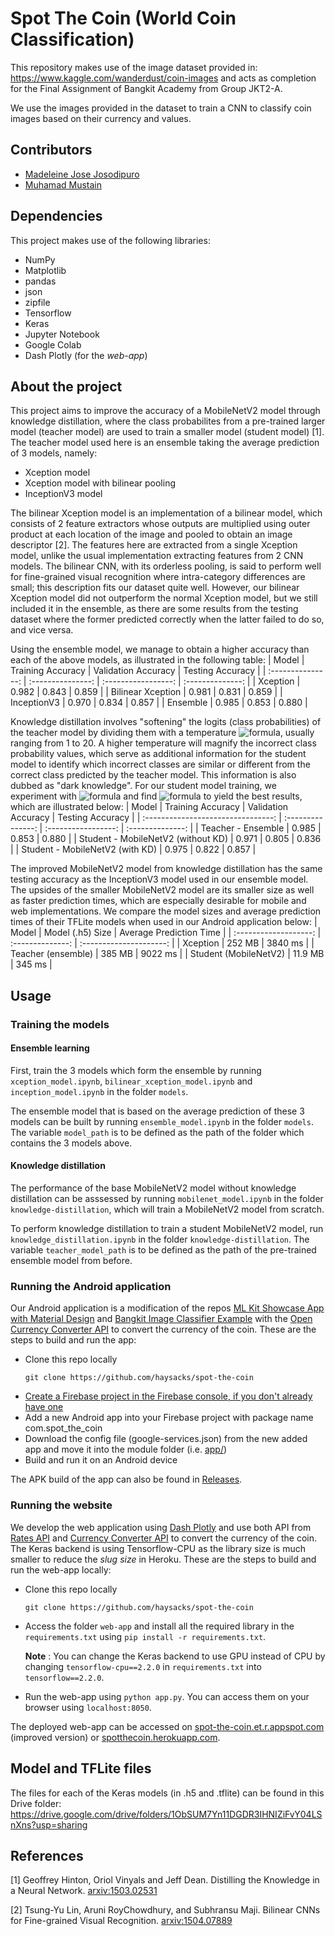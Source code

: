 # Spot The Coin (World Coin Classification)

This repository makes use of the image dataset provided in: https://www.kaggle.com/wanderdust/coin-images and acts as completion for the Final Assignment of Bangkit Academy from Group JKT2-A.

We use the images provided in the dataset to train a CNN to classify coin images based on their currency and values.

## Contributors
* [Madeleine Jose Josodipuro](https://github.com/haysacks)
* [Muhamad Mustain](https://github.com/musmeong)

## Dependencies
This project makes use of the following libraries:
* NumPy
* Matplotlib
* pandas
* json
* zipfile
* Tensorflow
* Keras
* Jupyter Notebook
* Google Colab
* Dash Plotly (for the *web-app*)

## About the project
This project aims to improve the accuracy of a MobileNetV2 model through knowledge distillation, where the class probabilites from a pre-trained larger model (teacher model) are used to train a smaller model (student model) [1]. The teacher model used here is an ensemble taking the average prediction of 3 models, namely:
* Xception model
* Xception model with bilinear pooling
* InceptionV3 model

The bilinear Xception model is an implementation of a bilinear model, which consists of 2 feature extractors whose outputs are multiplied using outer product at each location of the image and pooled to obtain an image descriptor [2]. The features here are extracted from a single Xception model, unlike the usual implementation extracting features from 2 CNN models. The bilinear CNN, with its orderless pooling, is said to perform well for fine-grained visual recognition where intra-category differences are small; this description fits our dataset quite well. However, our bilinear Xception model did not outperform the normal Xception model, but we still included it in the ensemble, as there are some results from the testing dataset where the former predicted correctly when the latter failed to do so, and vice versa.

Using the ensemble model, we manage to obtain a higher accuracy than each of the above models, as illustrated in the following table:
| Model             | Training Accuracy | Validation Accuracy | Testing Accuracy |
| :---------------: | :---------------: | :-----------------: | :--------------: |
| Xception          | 0.982             | 0.843               | 0.859            |
| Bilinear Xception | 0.981             | 0.831               | 0.859            |
| InceptionV3       | 0.970             | 0.834               | 0.857            |
| Ensemble          | 0.985             | 0.853               | 0.880            |

Knowledge distillation involves "softening" the logits (class probabilities) of the teacher model by dividing them with a temperature ![formula](https://render.githubusercontent.com/render/math?math=T), usually ranging from 1 to 20. A higher temperature will magnify the incorrect class probability values, which serve as additional information for the student model to identify which incorrect classes are similar or different from the correct class predicted by the teacher model. This information is also dubbed as "dark knowledge". For our student model training, we experiment with ![formula](https://render.githubusercontent.com/render/math?math=T%20\in%20(3,%205,%2010)) and find ![formula](https://render.githubusercontent.com/render/math?math=T=5) to yield the best results, which are illustrated below:
| Model                              | Training Accuracy | Validation Accuracy | Testing Accuracy |
| :--------------------------------: | :---------------: | :-----------------: | :--------------: |
| Teacher - Ensemble                 | 0.985             | 0.853               | 0.880            |
| Student - MobileNetV2 (without KD) | 0.971             | 0.805               | 0.836            |
| Student - MobileNetV2 (with KD)    | 0.975             | 0.822               | 0.857            |

The improved MobileNetV2 model from knowledge distillation has the same testing accuracy as the InceptionV3 model used in our ensemble model. The upsides of the smaller MobileNetV2 model are its smaller size as well as faster prediction times, which are especially desirable for mobile and web implementations.  We compare the model sizes and average prediction times of their TFLite models when used in our Android application below:
| Model                 | Model (.h5) Size | Average Prediction Time |
| :-------------------: | :--------------: | :---------------------: |
| Xception              | 252 MB           | 3840 ms                 |
| Teacher (ensemble)    | 385 MB           | 9022 ms                 |
| Student (MobileNetV2) | 11.9 MB          | 345 ms                  |

## Usage
### Training the models
#### Ensemble learning
First, train the 3 models which form the ensemble by running `xception_model.ipynb`, `bilinear_xception_model.ipynb` and `inception_model.ipynb` in the folder `models`.

The ensemble model that is based on the average prediction of these 3 models can be built by running `ensemble_model.ipynb` in the folder `models`. The variable `model_path` is to be defined as the path of the folder which contains the 3 models above.

#### Knowledge distillation
The performance of the base MobileNetV2 model without knowledge distillation can be asssessed by running `mobilenet_model.ipynb` in the folder `knowledge-distillation`, which will train a MobileNetV2 model from scratch.

To perform knowledge distillation to train a student MobileNetV2 model, run `knowledge_distillation.ipynb` in the folder `knowledge-distillation`. The variable `teacher_model_path` is to be defined as the path of the pre-trained ensemble model from before.

### Running the Android application
Our Android application is a modification of the repos [ML Kit Showcase App with Material Design](https://github.com/firebase/mlkit-material-android) and [Bangkit Image Classifier Example](https://github.com/esafirm/bangkit-image-classifier-example) with the [Open Currency Converter API](https://openexchangerates.org/) to convert the currency of the coin. These are the steps to build and run the app:
* Clone this repo locally
  ```
  git clone https://github.com/haysacks/spot-the-coin
  ```
* [Create a Firebase project in the Firebase console, if you don't already have one](https://firebase.google.com/docs/android/setup)
* Add a new Android app into your Firebase project with package name com.spot_the_coin
* Download the config file (google-services.json) from the new added app and move it into the module folder (i.e. [app/](./spot-the-coin/app/))
* Build and run it on an Android device

The APK build of the app can also be found in [Releases](https://github.com/haysacks/spot-the-coin/releases).

### Running the website
We develop the web application using [Dash Plotly](https://plotly.com/dash/) and use both API from [Rates API](https://ratesapi.io/) and [Currency Converter API](https://www.currencyconverterapi.com/) to convert the currency of the coin. The Keras backend is using Tensorflow-CPU as the library size is much smaller to reduce the *slug size* in Heroku. These are the steps to build and run the web-app locally:
* Clone this repo locally
  ```
  git clone https://github.com/haysacks/spot-the-coin
  ```
* Access the folder `web-app` and install all the required library in the `requirements.txt` using `pip install -r requirements.txt`.

  **Note** : You can change the Keras backend to use GPU instead of CPU by changing `tensorflow-cpu==2.2.0` in `requirements.txt` into `tensorflow==2.2.0`.
* Run the web-app using `python app.py`. You can access them on your browser using `localhost:8050`.

The deployed web-app can be accessed on [spot-the-coin.et.r.appspot.com](https://spot-the-coin.et.r.appspot.com/) (improved version) or [spotthecoin.herokuapp.com](https://spotthecoin.herokuapp.com).

## Model and TFLite files

The files for each of the Keras models (in .h5 and .tflite) can be found in this Drive folder:
https://drive.google.com/drive/folders/1ObSUM7Yn11DGDR3IHNIZiFvY04LSnXns?usp=sharing

## References
[1] Geoffrey Hinton, Oriol Vinyals and Jeff Dean. Distilling the Knowledge in a Neural Network. [arxiv:1503.02531](https://arxiv.org/abs/1503.02531)

[2] Tsung-Yu Lin, Aruni RoyChowdhury, and Subhransu Maji. Bilinear CNNs for Fine-grained Visual Recognition. [arxiv:1504.07889](https://arxiv.org/abs/1504.07889)

